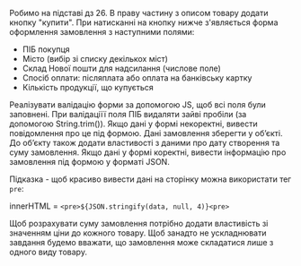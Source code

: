 Робимо на підставі дз 26.
В праву частину з описом товару додати кнопку "купити".
При натисканні на кнопку нижче з'являється форма оформлення замовлення з наступними полями:

- ПІБ покупця
- Місто (вибір зі списку декількох міст)
- Склад Нової пошти для надсилання (числове поле)
- Спосіб оплати: післяплата або оплата на банківську картку
- Кількість продукції, що купується

Реалізувати валідацію форми за допомогою JS, щоб всі поля були заповнені.
При валідаціїї поля ПІБ видаляти зайві пробіли (за допомогою String.trim()).
Якщо дані у формі некоректні, вивести повідомлення про це під формою.
Дані замовлення зберегти у обʼєкті. До обʼєкту також додати властивості з даними про дату створення та суму замовлення.
Якщо дані у формі коректні, вивести інформацію про замовлення під формою у форматі JSON.

Підказка - щоб красиво вивести дані на сторінку можна використати тег `pre`:

innerHTML = `<pre>${JSON.stringify(data, null, 4)}<pre>`

Щоб розрахувати суму замовлення потрібно додати властивість зі значенням ціни до кожного товару.
Щоб занадто не ускладнювати завдання будемо вважати, що замовлення може складатися лише з одного виду товару.
